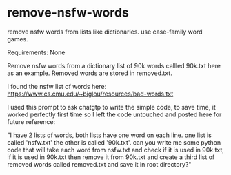 # remove-nsfw-words
remove nsfw  words from lists like dictionaries. use case-family word games.

Requirements: None


Remove nsfw words from a dictionary list of 90k words callled 90k.txt here as an example. Removed words are stored in removed.txt.

I found the nsfw list of words here: https://www.cs.cmu.edu/~biglou/resources/bad-words.txt


I used this prompt to ask chatgtp to write the simple code, to save time, it worked perfectly first time
so I left the code untouched and posted here for future reference:

"I have 2 lists of words, both lists have one word on each line. one list is called 'nsfw.txt' the other is called '90k.txt'. can you write me some python code that will take each word from nsfw.txt and check if it is used in 90k.txt, if it is used in 90k.txt then remove it from 90k.txt and create a third list of removed words called removed.txt and save it in root directory?"

